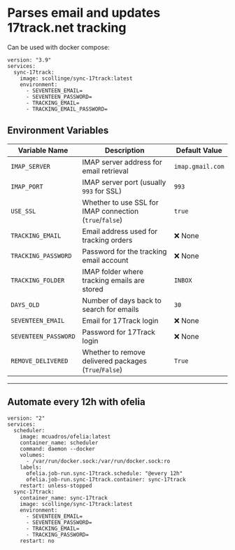 # Parses email and updates 17track.net tracking


Can be used with docker compose:

```
version: "3.9"
services:
  sync-17track:
    image: scollinge/sync-17track:latest
    environment:
      - SEVENTEEN_EMAIL= 
      - SEVENTEEN_PASSWORD= 
      - TRACKING_EMAIL= 
      - TRACKING_EMAIL_PASSWORD= 
```

## Environment Variables

| Variable Name        | Description                                             | Default Value |
|----------------------|---------------------------------------------------------|--------------|
| `IMAP_SERVER`       | IMAP server address for email retrieval                 | `imap.gmail.com` | 
| `IMAP_PORT`         | IMAP server port (usually `993` for SSL)                | `993`        | 
| `USE_SSL`           | Whether to use SSL for IMAP connection (`true`/`false`) | `true`       |
| `TRACKING_EMAIL`    | Email address used for tracking orders                  | ❌ None      |
| `TRACKING_PASSWORD` | Password for the tracking email account                 | ❌ None      |
| `TRACKING_FOLDER`   | IMAP folder where tracking emails are stored            | `INBOX`      | 
| `DAYS_OLD`          | Number of days back to search for emails                | `30`         |
| `SEVENTEEN_EMAIL`   | Email for 17Track login                                 | ❌ None      |
| `SEVENTEEN_PASSWORD`| Password for 17Track login                              | ❌ None      | 
| `REMOVE_DELIVERED`  | Whether to remove delivered packages (`True`/`False`)   | `True`       |

---




## Automate every 12h with ofelia

```
version: "2"
services:
  scheduler:
    image: mcuadros/ofelia:latest
    container_name: scheduler
    command: daemon --docker
    volumes:
      - /var/run/docker.sock:/var/run/docker.sock:ro
    labels:
      ofelia.job-run.sync-17track.schedule: "@every 12h"
      ofelia.job-run.sync-17track.container: sync-17track
    restart: unless-stopped
  sync-17track:
    container_name: sync-17track
    image: scollinge/sync-17track:latest
    environment:
      - SEVENTEEN_EMAIL=
      - SEVENTEEN_PASSWORD=
      - TRACKING_EMAIL=
      - TRACKING_PASSWORD=
    restart: no
```